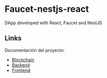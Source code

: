 # Faucet-nestjs-react

DApp developed with React, Faucet and NestJS

## Links

Documentación del proyecto:

- [Blockchain](https://github.com/victorgraciaweb/faucet-nestjs-react/blob/main/blockchain/README.md)
- [Backend](https://github.com/victorgraciaweb/faucet-nestjs-react/blob/main/backend/README.md)
- [Frontend](https://github.com/victorgraciaweb/faucet-nestjs-react/blob/main/frontend/README.md)